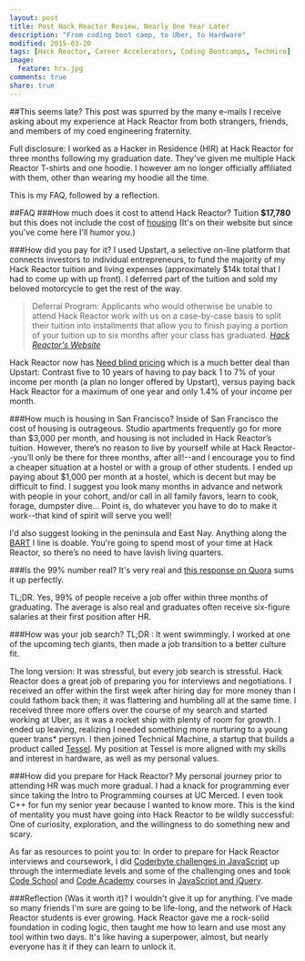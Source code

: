 ```yaml
---
layout: post
title: Post Hack Reactor Review, Nearly One Year Later
description: "From coding boot camp, to Uber, to Hardware"
modified: 2015-03-20
tags: [Hack Reactor, Career Accelerators, Coding Bootcamps, TechHire]
image:
  feature: hrx.jpg
comments: true
share: true
---
```


##This seems late?
This post was spurred by the many e-mails I receive asking about my experience at Hack Reactor from both strangers, friends, and members of my coed engineering fraternity.

Full disclosure: I worked as a Hacker in Residence (HIR) at Hack Reactor for three months following my graduation date. They've given me multiple Hack Reactor T-shirts and one hoodie. I however am no longer officially affiliated with them, other than wearing my hoodie all the time.

This is my FAQ, followed by a reflection.

##FAQ
###How much does it cost to attend Hack Reactor?
Tuition **$17,780** but this does not include the cost of [housing](#how-much-is-housing-in-sf?)
(It's on their website but since you've come here I'll humor you.)

###How did you pay for it?
I used Upstart, a selective on-line platform that connects investors to individual entrepreneurs, to fund the majority of my Hack Reactor tuition and living expenses (approximately $14k total that I had to come up with up front). I deferred part of the tuition and sold my beloved motorcycle to get the rest of the way.

>Deferral Program: Applicants who would otherwise be unable to attend Hack Reactor work with us on a case-by-case basis to split their tuition into installments that allow you to finish paying a portion of your tuition up to six months after your class has graduated. <cite> [Hack Reactor's Website](http://www.hackreactor.com/program/#yui_3_17_2_1_1426632728607_265) <cite>

Hack Reactor now has [Need blind pricing](http://www.hackreactor.com/blog/announcing-need-blind-admissions-for-hack-reactors-remote-beta-immersion-program) which is a much better deal than Upstart: Contrast five to 10 years of having to pay back 1 to 7% of your income per month (a plan no longer offered by Upstart), versus paying back Hack Reactor for a maximum of one year and only 1.4% of your income per month.

###How much is housing in San Francisco?
Inside of San Francisco the cost of housing is outrageous. Studio apartments frequently go for more than $3,000 per month, and housing is not included in Hack Reactor’s tuition. However, there’s no reason to live by yourself while at Hack Reactor--you’ll only be there for three months, after all!--and I encourage you to find a cheaper situation at a hostel or with a group of other students. I ended up paying about $1,000 per month at a hostel, which is decent but may be difficult to find. I suggest you look many months in advance and network with people in your cohort, and/or call in all family favors, learn to cook, forage, dumpster dive... Point is, do whatever you have to do to make it work--that kind of spirit will serve you well!

I'd also suggest looking in the peninsula and East Nay. Anything along the [BART](http://www.bart.gov/schedules/bystation) l line is doable. You're going to spend most of your time at Hack Reactor, so there’s no need to have lavish living quarters.

###Is the 99% number real?
It's very real and [this response on Quora](http://www.quora.com/What-are-some-suspected-reasons-why-some-Hack-Reactor-graduates-the-2-are-unable-to-find-software-engineering-jobs-upon-graduation) sums it up perfectly.

TL;DR. Yes, 99% of people receive a job offer within three months of graduating. The average is also real and graduates often receive six-figure salaries at their first position after HR.

###How was your job search?
TL;DR : It went swimmingly. I worked at one of the upcoming tech giants, then made a job transition to a better culture fit.

The long version: It was stressful, but every job search is stressful. Hack Reactor does a great job of preparing you for interviews and negotiations. I received an offer within the first week after hiring day for more money than I could fathom back then; it was flattering and humbling all at the same time. I received three more offers over the course of my search and started working at Uber, as it was a rocket ship with plenty of room for growth. I ended up leaving, realizing I needed something more nurturing to a young queer trans* persyn. I then joined Technical Machine, a startup that builds a product called [Tessel](https://tessel.io). My position at Tessel is more aligned with my skills and interest in hardware, as well as my personal values.


###How did you prepare for Hack Reactor?
My personal journey prior to attending HR was much more gradual. I had a knack for programming ever since taking the Intro to Programming courses at UC Merced. I even took C++ for fun my senior year because I wanted to know more. This is the kind of mentality you must have going into Hack Reactor to be wildly successful: One of curiosity, exploration, and the willingness to do something new and scary.

As far as resources to point you to: In order to prepare for Hack Reactor interviews and coursework, I did  [Coderbyte challenges in JavaScript](http://coderbyte.com/CodingArea/Challenges) up through the intermediate levels and some of the challenging ones and took [Code School](https://www.codeschool.com/paths/javascript#jquery-basics) and [Code Academy](http://www.codecademy.com/tracks/javascript) courses in [JavaScript and jQuery](https://www.codeschool.com/paths/javascript#jquery-basics).

###Reflection (Was it worth it)?
I wouldn't give it up for anything. I've made so many friends I'm sure are going to be life-long, and the network of Hack Reactor students is ever growing. Hack Reactor gave me a rock-solid foundation in coding logic, then taught me how to learn and use most any tool within two days. It's like having a superpower, almost, but nearly everyone has it if they can learn to unlock it.
